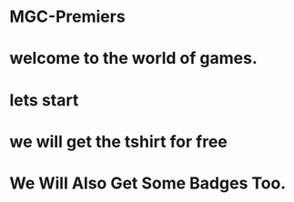 # MGC-Premiers
# welcome to the world of games.
# lets start
# we will get the tshirt for free
# We Will Also Get Some Badges Too.
